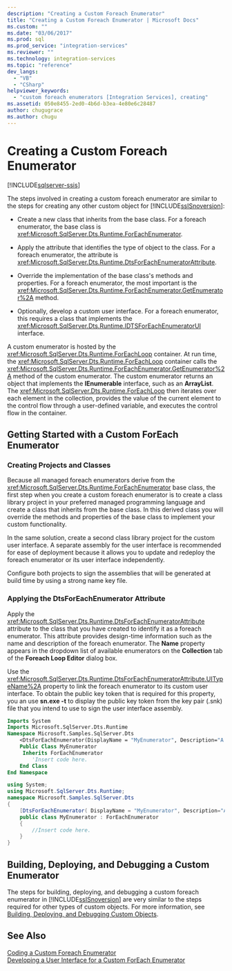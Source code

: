 ```yaml
---
description: "Creating a Custom Foreach Enumerator"
title: "Creating a Custom Foreach Enumerator | Microsoft Docs"
ms.custom: ""
ms.date: "03/06/2017"
ms.prod: sql
ms.prod_service: "integration-services"
ms.reviewer: ""
ms.technology: integration-services
ms.topic: "reference"
dev_langs: 
  - "VB"
  - "CSharp"
helpviewer_keywords: 
  - "custom foreach enumerators [Integration Services], creating"
ms.assetid: 050e8455-2ed0-4b6d-b3ea-4e80e6c28487
author: chugugrace
ms.author: chugu
---
```

# Creating a Custom Foreach Enumerator

[!INCLUDE[sqlserver-ssis](../../../includes/applies-to-version/sqlserver-ssis.md)]


  The steps involved in creating a custom foreach enumerator are similar to the steps for creating any other custom object for [!INCLUDE[ssISnoversion](../../../includes/ssisnoversion-md.md)]:  
  
-   Create a new class that inherits from the base class. For a foreach enumerator, the base class is <xref:Microsoft.SqlServer.Dts.Runtime.ForEachEnumerator>.  
  
-   Apply the attribute that identifies the type of object to the class. For a foreach enumerator, the attribute is <xref:Microsoft.SqlServer.Dts.Runtime.DtsForEachEnumeratorAttribute>.  
  
-   Override the implementation of the base class's methods and properties. For a foreach enumerator, the most important is the <xref:Microsoft.SqlServer.Dts.Runtime.ForEachEnumerator.GetEnumerator%2A> method.  
  
-   Optionally, develop a custom user interface. For a foreach enumerator, this requires a class that implements the <xref:Microsoft.SqlServer.Dts.Runtime.IDTSForEachEnumeratorUI> interface.  
  
 A custom enumerator is hosted by the <xref:Microsoft.SqlServer.Dts.Runtime.ForEachLoop> container. At run time, the <xref:Microsoft.SqlServer.Dts.Runtime.ForEachLoop> container calls the <xref:Microsoft.SqlServer.Dts.Runtime.ForEachEnumerator.GetEnumerator%2A> method of the custom enumerator. The custom enumerator returns an object that implements the **IEnumerable** interface, such as an **ArrayList**. The <xref:Microsoft.SqlServer.Dts.Runtime.ForEachLoop> then iterates over each element in the collection, provides the value of the current element to the control flow through a user-defined variable, and executes the control flow in the container.  
  
## Getting Started with a Custom ForEach Enumerator  
  
### Creating Projects and Classes  
 Because all managed foreach enumerators derive from the <xref:Microsoft.SqlServer.Dts.Runtime.ForEachEnumerator> base class, the first step when you create a custom foreach enumerator is to create a class library project in your preferred managed programming language and create a class that inherits from the base class. In this derived class you will override the methods and properties of the base class to implement your custom functionality.  
  
 In the same solution, create a second class library project for the custom user interface. A separate assembly for the user interface is recommended for ease of deployment because it allows you to update and redeploy the foreach enumerator or its user interface independently.  
  
 Configure both projects to sign the assemblies that will be generated at build time by using a strong name key file.  
  
### Applying the DtsForEachEnumerator Attribute  
 Apply the <xref:Microsoft.SqlServer.Dts.Runtime.DtsForEachEnumeratorAttribute> attribute to the class that you have created to identify it as a foreach enumerator. This attribute provides design-time information such as the name and description of the foreach enumerator. The **Name** property appears in the dropdown list of available enumerators on the **Collection** tab of the **Foreach Loop Editor** dialog box.  
  
 Use the <xref:Microsoft.SqlServer.Dts.Runtime.DtsForEachEnumeratorAttribute.UITypeName%2A> property to link the foreach enumerator to its custom user interface. To obtain the public key token that is required for this property, you an use **sn.exe -t** to display the public key token from the key pair (.snk) file that you intend to use to sign the user interface assembly.  
  
```vb  
Imports System  
Imports Microsoft.SqlServer.Dts.Runtime  
Namespace Microsoft.Samples.SqlServer.Dts  
    <DtsForEachEnumerator(DisplayName = "MyEnumerator", Description="A sample custom enumerator", UITypeName="FullyQualifiedTypeName,AssemblyName,Version=1.00.000.00,Culture=Neutral,PublicKeyToken=<publickeytoken>")> _   
    Public Class MyEnumerator  
     Inherits ForEachEnumerator  
        'Insert code here.  
    End Class  
End Namespace  
```  
  
```csharp  
using System;  
using Microsoft.SqlServer.Dts.Runtime;  
namespace Microsoft.Samples.SqlServer.Dts  
{  
    [DtsForEachEnumerator( DisplayName = "MyEnumerator", Description="A sample custom enumerator", UITypeName="FullyQualifiedTypeName,AssemblyName,Version=1.00.000.00,Culture=Neutral,PublicKeyToken=<publickeytoken>")]  
    public class MyEnumerator : ForEachEnumerator  
    {  
        //Insert code here.  
    }  
}  
```  
  
## Building, Deploying, and Debugging a Custom Enumerator  
 The steps for building, deploying, and debugging a custom foreach enumerator in [!INCLUDE[ssISnoversion](../../../includes/ssisnoversion-md.md)] are very similar to the steps required for other types of custom objects. For more information, see [Building, Deploying, and Debugging Custom Objects](../../../integration-services/extending-packages-custom-objects/building-deploying-and-debugging-custom-objects.md).  
  
## See Also  
 [Coding a Custom Foreach Enumerator](../../../integration-services/extending-packages-custom-objects/foreach-enumerator/coding-a-custom-foreach-enumerator.md)   
 [Developing a User Interface for a Custom ForEach Enumerator](../../../integration-services/extending-packages-custom-objects/foreach-enumerator/developing-a-user-interface-for-a-custom-foreach-enumerator.md)  
  
  

